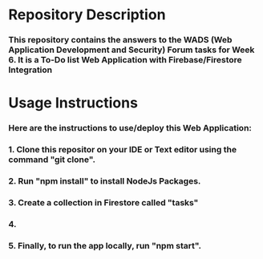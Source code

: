 # Repository Description
### This repository contains the answers to the WADS **(Web Application Development and Security)** Forum tasks for Week 6. It is a To-Do list Web Application with **Firebase/Firestore** Integration

# Usage Instructions
### Here are the instructions to use/deploy this Web Application:

### 1. Clone this repositor on your IDE or Text editor using the command "git clone".
### 2. Run "npm install" to install NodeJs Packages.
### 3. Create a collection in Firestore called "tasks"
### 4.
### 5. Finally, to run the app locally, run "npm start".